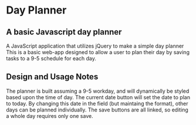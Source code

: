 
# Day Planner
## A basic Javascript day planner

A JavaScript application that utilizes jQuery to make a simple day planner
This is a basic web-app designed to allow a user to plan their day by saving tasks to a 9-5 schedule for each day.

## Design and Usage Notes
The planner is built assuming a 9-5 workday, and will dynamically be styled based upon the time of day. The current date button will set the date to plan to today. By changing this date in the field (but maintaing the format), other days can be planned individually. The save buttons are all linked, so editing a whole day requires only one save.
